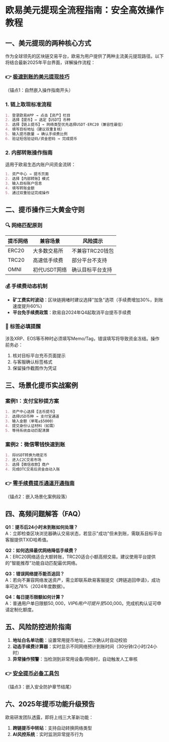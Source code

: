 # 欧易美元提现全流程指南：安全高效操作教程

## 一、美元提现的两种核心方式

作为全球领先的区块链交易平台，欧易为用户提供了两种主流美元提现路径。以下将结合最新2025年平台界面，详解操作流程：

### 👉 [极速到账的美元提现技巧](https://bit.ly/okx_welcome)
（锚点1：自然嵌入操作指南开头）

### 1. 链上取现标准流程
```markdown
1. 登录欧易APP → 点击【资产】栏目
2. 选择【提币】→ 选定【USDT】币种
3. 选择【链上提币】→ 网络类型优先选择USDT-ERC20（兼容性最佳）
4. 填写目标地址（建议双重复核）
5. 输入提币数量 → 确认手续费比例
6. 验证短信验证码/资金密码 → 完成提币
```

### 2. 内部转账操作指南
适用于欧易生态内账户间资金流转：
```markdown
1. 资产中心 → 提币页面
2. 选择【内部转账】模式
3. 输入目标账户信息
4. 填写转账金额
5. 通过双重验证完成操作
```

## 二、提币操作三大黄金守则

### 🔍 网络匹配原则
| 提币网络 | 兼容场景 | 风险提示 |
|---------|----------|----------|
| ERC20   | 大多数交易所 | 不兼容TRC20钱包 |
| TRC20   | 高速低手续费 | 部分平台不支持 |
| OMNI    | 初代USDT网络 | 确认目标平台支持 |

### 💰 手续费动态机制
- **矿工费实时波动**：区块链拥堵时建议选择"加急"选项（手续费增加30%，到账速度提升60%）
- **平台免手续费政策**：欧易自2024年Q4起取消平台提币手续费

### 📌 标签必填提醒
涉及XRP、EOS等币种时必须填写Memo/Tag，错误填写将导致资金冻结。操作前务必：
1. 核对目标平台充币页面提示
2. 与客服确认标签格式
3. 保留操作截图作为凭证

## 三、场景化提币实战案例

### 案例1：支付宝秒提方案
```markdown
1. 资产中心选择【法币提币】
2. 选择USD币种 → 支付宝通道
3. 输入金额（单笔≤$5000）
4. 提交身份认证材料（如需）
5. 等待系统自动匹配清算
```

### 案例2：微信零钱快速到账
```markdown
1. 将USDT转换为稳定币
2. 进入C2C交易市场
3. 选择【微信收款】商户
4. 完成OTC交易后资金自动入账
```

### 👉 [零手续费提币通道开通指南](https://bit.ly/okx_welcome)
（锚点2：嵌入场景化案例段落）

## 四、高频问题解答（FAQ）

**Q1：提币后24小时未到账如何处理？**  
A：立即检查区块浏览器确认交易状态，若显示"成功"但未到账，需联系目标平台客服提供TXID哈希值。

**Q2：如何选择最优网络降低手续费？**  
A：ERC20网络适合大额转账，TRC20适合小额高频交易。建议使用平台提供的"智能推荐"功能自动匹配最优网络。

**Q3：错误网络提币能否追回？**  
A：若向不兼容网络发送资产，需立即联系欧易客服提交《跨链追回申请》，成功率可达78%（2024年度数据）。

**Q4：每日提币限额如何计算？**  
A：普通用户单日限额$50,000，VIP6用户可提升至$500,000。完成机构认证可申请定制化额度。

## 五、风险防控进阶指南

1. **地址白名单功能**：设置常用提币地址，二次确认时自动校验
2. **动态手续费计算器**：实时显示不同网络预计到账时间（30分钟/2小时/24小时）
3. **异常操作预警**：当检测到非常用设备/网络时，自动触发人工审核

### 👉 [安全提币必备工具包](https://bit.ly/okx_welcome)
（锚点3：嵌入安全防护章节结尾）

## 六、2025年提币功能升级预告

欧易研发团队透露，即将上线三大革新功能：
1. **跨链提币中转站**：支持自动转换网络类型
2. **AI风控系统**：实时监测异常提币行为